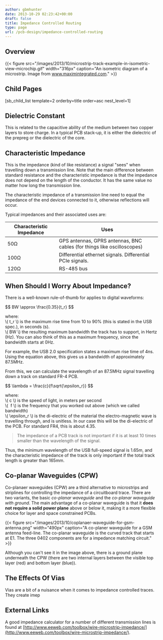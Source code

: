 ```yaml
---
author: gbmhunter
date: 2013-10-29 02:23:42+00:00
draft: false
title: Impedance Controlled Routing
type: page
url: /pcb-design/impedance-controlled-routing
---
```


## Overview

{{< figure src="/images/2013/10/microstrip-track-example-in-isometric-view-microchip.gif" width="316px" caption="An isometric diagram of a microstrip. Image from www.maximintegrated.com."  >}}

## Child Pages

[sb_child_list template=2 orderby=title order=asc nest_level=1]

## Dielectric Constant

This is related to the capacitive ability of the medium between two copper layers to store charge. In a typical PCB stack-up, it is either the dielectric of the prepreg or the dielectric of the core.

## Characteristic Impedance

This is the impedance (kind of like resistance) a signal "sees" when travelling down a transmission line. Note that the main difference between standard resistance and the characteristic impedance is that the impedance does not depend on the length of the conductor. It has the same value no matter how long the transmission line.

The characteristic impedance of a transmission line need to equal the impedance of the end devices connected to it, otherwise reflections will occur.

Typical impedances and their associated uses are:

<table>
    <thead>
        <tr>
            <th>Characteristic Impedance</th>
            <th>Uses</th>
        </tr>
    </thead>
<tbody><tr >
<td >50Ω
</td>
<td >GPS antennas, GPRS antennas, BNC cables (for things like oscilloscopes)
</td></tr><tr >
<td >100Ω
</td>
<td >Differential ethernet signals. Differential PCIe signals.
</td></tr><tr >
<td >120Ω
</td>
<td >RS-485 bus
</td></tr></tbody></table>

## When Should I Worry About Impedance?

There is a well-known rule-of-thumb for applies to digital waveforms:

<div>$$ BW \approx \frac{0.35}{t_r} $$</div>

<p class="centered">
    where:<br>
    \( t_r \) is the maximum rise time from 10 to 90% (this is stated in the USB spec.), in seconds (s).<br>  
    \( BW \) the resulting maximum bandwidth the track has to support, in Hertz (Hz). You can also think of this as a maximum frequency, since the bandwidth starts at 0Hz.<br>
</p>

For example, the USB 2.0 specification states a maximum rise time of 4ns. Using the equation above, this gives us a bandwidth of approximately 87.5MHz. 

From this, we can calculate the wavelength of an 87.5MHz signal travelling down a track on standard FR-4 PCB.

<div>$$ \lambda = \frac{c}{f\sqrt{\epsilon_r}} $$</div>

<p class="centered">
where:<br>
\( c \) is the speed of light, in meters per second<br>
\(  f \) is the frequency that you worked out above (which we called bandwidth)<br>
\( \epsilon_r \) is the di-electric of the material the electro-magnetic wave is travelling through, and is unitless. In our case this will be the di-electric of the PCB. For standard FR4, this is about 4.35.<br>
</p>

> The impedance of a PCB track is not important if it is at least 10 times smaller than the wavelength of the signal.

Thus, the minimum wavelength of the USB full-speed signal is 1.65m, and the characteristic impedance of the track is only important if the total track length is greater than 165mm.

## Co-planar Waveguides (CPW)

Co-planaer waveguides (CPW) are a third alternative to microstrips and striplines for controlling the impedance of a circuitboard trace. There are two variants, the basic _co-planar waveguide_ and the _co-planar waveguide with ground_. The main advantage of a co-planar waveguide is that it **does not require a solid power plane** above or below it, making it a more flexible choice for layer and space constrained PCBs.

{{< figure src="/images/2013/10/coplanaer-waveguide-for-gsm-antenna.png" width="490px" caption="A co-planer waveguide for a GSM antenna feed-line. The co-planar waveguide is the curved track that starts at E1. The three 0402 components are for a impedance matching circuit."  >}}

Although you can't see it in the image above, there is a ground plane underneath the CPW (there are two internal layers between the visible top layer (red) and bottom layer (blue)).

## The Effects Of Vias

Vias are a bit of a nuisance when it comes to impedance controlled traces. They create imep

## External Links

A good impedance calculator for a number of different transmission lines is found at [http://www.eeweb.com/toolbox/wire-microstrip-impedance/](http://www.eeweb.com/toolbox/wire-microstrip-impedance/).

